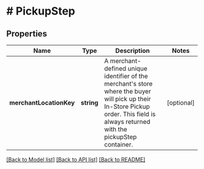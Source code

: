 # # PickupStep

## Properties

Name | Type | Description | Notes
------------ | ------------- | ------------- | -------------
**merchantLocationKey** | **string** | A merchant-defined unique identifier of the merchant&#39;s store where the buyer will pick up their In-Store Pickup order. This field is always returned with the pickupStep container. | [optional] 

[[Back to Model list]](../../README.md#documentation-for-models) [[Back to API list]](../../README.md#documentation-for-api-endpoints) [[Back to README]](../../README.md)


